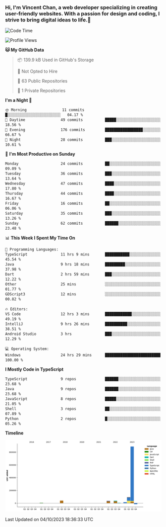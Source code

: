 ### Hi, I'm Vincent Chan, a web developer specializing in creating user-friendly websites. With a passion for design and coding, I strive to bring digital ideas to life.👋

<!--
**hkvincent/hkvincent** is a ✨ _special_ ✨ repository because its `README.md` (this file) appears on your GitHub profile.

Here are some ideas to get you started:

- 🔭 I’m currently working on ...
- 🌱 I’m currently learning ...
- 👯 I’m looking to collaborate on ...
- 🤔 I’m looking for help with ...
- 💬 Ask me about ...
- 📫 How to reach me: ...
- 😄 Pronouns: ...
- ⚡ Fun fact: ...
-->
<!--START_SECTION:waka-->
![Code Time](http://img.shields.io/badge/Code%20Time-459%20hrs%2028%20mins-blue)

![Profile Views](http://img.shields.io/badge/Profile%20Views-0-blue)

**🐱 My GitHub Data** 

> 📦 139.9 kB Used in GitHub's Storage 
 > 
> 🚫 Not Opted to Hire
 > 
> 📜 63 Public Repositories 
 > 
> 🔑 1 Private Repositories 
 > 
**I'm a Night 🦉** 

```text
🌞 Morning                11 commits          █░░░░░░░░░░░░░░░░░░░░░░░░   04.17 % 
🌆 Daytime                49 commits          █████░░░░░░░░░░░░░░░░░░░░   18.56 % 
🌃 Evening                176 commits         █████████████████░░░░░░░░   66.67 % 
🌙 Night                  28 commits          ███░░░░░░░░░░░░░░░░░░░░░░   10.61 % 
```
📅 **I'm Most Productive on Sunday** 

```text
Monday                   24 commits          ██░░░░░░░░░░░░░░░░░░░░░░░   09.09 % 
Tuesday                  36 commits          ███░░░░░░░░░░░░░░░░░░░░░░   13.64 % 
Wednesday                47 commits          ████░░░░░░░░░░░░░░░░░░░░░   17.80 % 
Thursday                 44 commits          ████░░░░░░░░░░░░░░░░░░░░░   16.67 % 
Friday                   16 commits          ██░░░░░░░░░░░░░░░░░░░░░░░   06.06 % 
Saturday                 35 commits          ███░░░░░░░░░░░░░░░░░░░░░░   13.26 % 
Sunday                   62 commits          ██████░░░░░░░░░░░░░░░░░░░   23.48 % 
```


📊 **This Week I Spent My Time On** 

```text
💬 Programming Languages: 
TypeScript               11 hrs 9 mins       ███████████░░░░░░░░░░░░░░   45.54 % 
Java                     9 hrs 18 mins       █████████░░░░░░░░░░░░░░░░   37.98 % 
Dart                     2 hrs 59 mins       ███░░░░░░░░░░░░░░░░░░░░░░   12.22 % 
Other                    25 mins             ░░░░░░░░░░░░░░░░░░░░░░░░░   01.77 % 
GDScript3                12 mins             ░░░░░░░░░░░░░░░░░░░░░░░░░   00.82 % 

🔥 Editors: 
VS Code                  12 hrs 3 mins       ████████████░░░░░░░░░░░░░   49.19 % 
IntelliJ                 9 hrs 26 mins       ██████████░░░░░░░░░░░░░░░   38.51 % 
Android Studio           3 hrs               ███░░░░░░░░░░░░░░░░░░░░░░   12.29 % 

💻 Operating System: 
Windows                  24 hrs 29 mins      █████████████████████████   100.00 % 
```

**I Mostly Code in TypeScript** 

```text
TypeScript               9 repos             ██████░░░░░░░░░░░░░░░░░░░   23.68 % 
Java                     9 repos             ██████░░░░░░░░░░░░░░░░░░░   23.68 % 
JavaScript               8 repos             █████░░░░░░░░░░░░░░░░░░░░   21.05 % 
Shell                    3 repos             ██░░░░░░░░░░░░░░░░░░░░░░░   07.89 % 
Python                   2 repos             █░░░░░░░░░░░░░░░░░░░░░░░░   05.26 % 
```



**Timeline**

![Lines of Code chart](https://raw.githubusercontent.com/hkvincent/hkvincent/main/assets/bar_graph.png)


 Last Updated on 04/10/2023 18:36:33 UTC
<!--END_SECTION:waka-->
